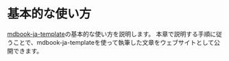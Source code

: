 # 基本的な使い方

[mdbook-ja-template]の基本的な使い方を説明します。
本章で説明する手順に従うことで、mdbook-ja-templateを使って執筆した文章をウェブサイトとして公開できます。

[mdbook-ja-template]: https://github.com/gifnksm/mdbook-ja-template
